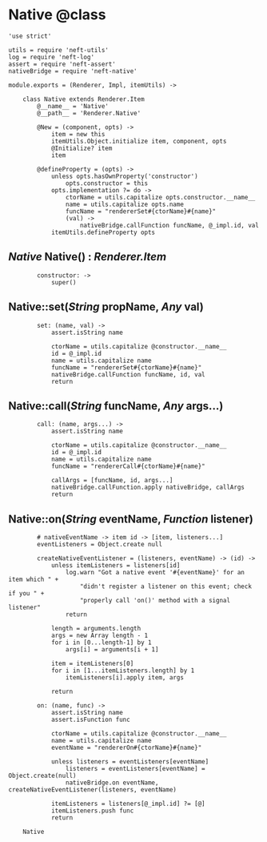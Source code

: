 Native @class
=============

	'use strict'

	utils = require 'neft-utils'
	log = require 'neft-log'
	assert = require 'neft-assert'
	nativeBridge = require 'neft-native'

	module.exports = (Renderer, Impl, itemUtils) ->

		class Native extends Renderer.Item
			@__name__ = 'Native'
			@__path__ = 'Renderer.Native'

			@New = (component, opts) ->
				item = new this
				itemUtils.Object.initialize item, component, opts
				@Initialize? item
				item

			@defineProperty = (opts) ->
				unless opts.hasOwnProperty('constructor')
					opts.constructor = this
				opts.implementation ?= do ->
					ctorName = utils.capitalize opts.constructor.__name__
					name = utils.capitalize opts.name
					funcName = "rendererSet#{ctorName}#{name}"
					(val) ->
						nativeBridge.callFunction funcName, @_impl.id, val
				itemUtils.defineProperty opts

*Native* Native() : *Renderer.Item*
-----------------------------------

			constructor: ->
				super()

Native::set(*String* propName, *Any* val)
-----------------------------------------

			set: (name, val) ->
				assert.isString name

				ctorName = utils.capitalize @constructor.__name__
				id = @_impl.id
				name = utils.capitalize name
				funcName = "rendererSet#{ctorName}#{name}"
				nativeBridge.callFunction funcName, id, val
				return

Native::call(*String* funcName, *Any* args...)
----------------------------------------------

			call: (name, args...) ->
				assert.isString name

				ctorName = utils.capitalize @constructor.__name__
				id = @_impl.id
				name = utils.capitalize name
				funcName = "rendererCall#{ctorName}#{name}"

				callArgs = [funcName, id, args...]
				nativeBridge.callFunction.apply nativeBridge, callArgs
				return

Native::on(*String* eventName, *Function* listener)
---------------------------------------------------

			# nativeEventName -> item id -> [item, listeners...]
			eventListeners = Object.create null

			createNativeEventListener = (listeners, eventName) -> (id) ->
				unless itemListeners = listeners[id]
					log.warn "Got a native event '#{eventName}' for an item which " +
						"didn't register a listener on this event; check if you " +
						"properly call 'on()' method with a signal listener"
					return

				length = arguments.length
				args = new Array length - 1
				for i in [0...length-1] by 1
					args[i] = arguments[i + 1]

				item = itemListeners[0]
				for i in [1...itemListeners.length] by 1
					itemListeners[i].apply item, args

				return

			on: (name, func) ->
				assert.isString name
				assert.isFunction func

				ctorName = utils.capitalize @constructor.__name__
				name = utils.capitalize name
				eventName = "rendererOn#{ctorName}#{name}"

				unless listeners = eventListeners[eventName]
					listeners = eventListeners[eventName] = Object.create(null)
					nativeBridge.on eventName, createNativeEventListener(listeners, eventName)

				itemListeners = listeners[@_impl.id] ?= [@]
				itemListeners.push func
				return

		Native
